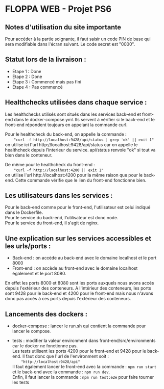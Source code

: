 # FLOPPA WEB - Projet PS6

## Notes d'utilisation du site importante

Pour accéder à la partie soignante, il faut saisir un code PIN de base qui sera modifiable dans l'écran suivant.
Le code secret est "0000".

## Statut lors de la livraison :

- Étape 1 : Done
- Étape 2 : Done
- Étape 3 : Commencé mais pas fini
- Étape 4 : Pas commencé

## Healthchecks utilisées dans chaque service :

Les healthchecks utilisés sont situés dans les services back-end et front-end dans le docker-compose.yml.
Ils servent à vérifier si le back-end et le front-end répondent toujours en appelant la commande curl.

Pour le healthcheck du back-end, on appelle la commande :  
&ensp;&ensp;&ensp;&ensp;```"curl -f http://localhost:9428/api/status | grep 'ok' || exit 1"```  
    on utilise ici l'url http://localhost:9428/api/status car on appelle le healthcheck depuis l'interieur du service.
    api/status renvoie "ok" si tout va bien dans le conteneur.

De même pour le healthcheck du front-end :  
&ensp;&ensp;&ensp;&ensp;```"curl -f http://localhost:4200 || exit 1"```  
    on utilise l'url http://localhost:4200 pour la même raison que pour le back-end.
    Cette commande vérifie que le lien du front-end fonctionne bien.

## Les utilisateurs dans les services :

Pour le back-end comme pour le front-end, l'utilisateur est celui indiqué dans le Dockerfile.  
Pour le service du back-end, l'utilisateur est donc node.   
Pour le service du front-end, il s'agit de nginx.

## Une explication sur les services accessibles et les urls/ports :

- Back-end : on accède au back-end avec le domaine localhost et le port 8000
- Front-end : on accède au front-end avec le domaine localhost également et le port 8080.

En effet les ports 8000 et 8080 sont les ports auxquels nous avons accès depuis l'extérieur des conteneurs. A l'intérieur des conteneurs, les ports sont 9428 pour le back-end et 4200 pour le front-end mais nous n'avons donc pas accès à ces ports depuis l'extérieur des conteneurs.

## Lancements des dockers :

- docker-compose : lancer le run.sh qui contient la commande pour lancer le compose.

- tests : modifier la valeur environment dans front-end/src/environments car le docker ne fonctionne pas.  
Les tests utilisent les ports 4200 pour le front-end et 9428 pour le back-end. Il faut donc que l'url de l'environment soit :  
&ensp;&ensp;&ensp;&ensp;```"http://localhost:9428/api"```  
Il faut également lancer le front-end avec la commande : ```npm run start``` et le back-end avec la commande : ```npm run dev```.  
Enfin, il faut lancer la commande : ```npm run test:e2e``` pour faire tourner les tests
